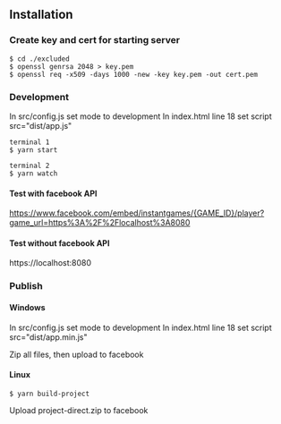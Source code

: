 ## Installation

### Create key and cert for starting server

```
$ cd ./excluded
$ openssl genrsa 2048 > key.pem
$ openssl req -x509 -days 1000 -new -key key.pem -out cert.pem
```

### Development

In src/config.js set mode to development
In index.html line 18 set script src="dist/app.js"

```
terminal 1
$ yarn start

terminal 2
$ yarn watch
```

#### Test with facebook API

https://www.facebook.com/embed/instantgames/{GAME_ID}/player?game_url=https%3A%2F%2Flocalhost%3A8080

#### Test without facebook API

https://localhost:8080

### Publish

#### Windows

In src/config.js set mode to development
In index.html line 18 set script src="dist/app.min.js"

Zip all files, then upload to facebook

#### Linux

```
$ yarn build-project
```

Upload project-direct.zip to facebook
